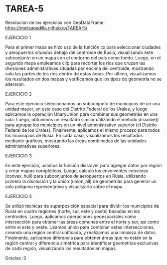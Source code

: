 # TAREA-5

Resolución de los ejercicios con GeoDataFrame: https://melisapadilla.github.io/TAREA-5/

EJERCICIO 1

Para el primer mapa se hizo uso de la función cx para seleccionar ciudades y aeropuertos situados debajo del centroide de Rusia, visualizando este subconjunto en un mapa con el contorno del país como fondo. Luego, en el segundo mapa empleamos clip para recortar los ríos que cruzan las divisiones administrativas situadas por encima del centroide, mostrando solo las partes de los ríos dentro de estas áreas. Por último, visualizamos los resultados en dos mapas y verificamos que los tipos de geometría no se alteraron.

EJERCICIO 2

Para este ejercicio seleccionamos un subconjunto de municipios de un una unidad mayor, en este caso del Distrito Federal de los Urales, y luego aplicamos la operación UnaryUnion para combinar sus geometrías en una sola. Luego, obtuvimos un resultado similar utilizando el método dissolve() para agrupar los municipios en un nivel administrativo superior (el Distrito Federal de los Urales). Finalmente, aplicamos el mismo proceso para todos los municipios de Rusia. En cada caso, visualizamos los resultados mediante gráficos, mostrando las áreas combinadas de las unidades administrativas superiores.

EJERCICIO 3

En este ejercicio, usamos la función dissolver para agregar datos por región y crear mapas coropléticos. Luego, calculó los envolventes convexas (convex_hull) para subconjuntos de aeropuertos en Rusia, utilizando primero la disolución y la unión (union_all) de geometrías para generar un solo polígono representativo y visualizarlo sobre el mapa.

EJERCICIO 4

Se utilizó técnicas de superposición espacial para dividir los municipios de Rusia en cuatro regiones (norte, sur, este y oeste) basadas en los centroides. Luego, aplicamos operaciones geoespaciales como intersección para obtener las áreas comunes entre el norte y sur, así como entre el este y oeste. Usamos unión para combinar estas intersecciones, creando una región central unificada, y realizamos una limpieza de datos. Finalmente, aplicamos diferencia para obtener áreas que no están en la región central y diferencia simétrica para identificar geometrías exclusivas de cada región, visualizando los resultados en mapas.

Gracias :3

